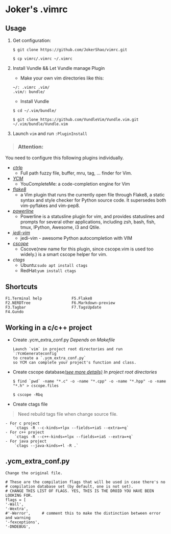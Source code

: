 # Joker's .vimrc

## Usage

1. Get configuration:

    ```
    $ git clone https://github.com/JokerShao/vimrc.git

    $ cp vimrc/.vimrc ~/.vimrc
    ```

2. Install Vundle && Let Vundle manage Plugin

    - Make your own vim directories like this:

    ```
    ~/: .vimrc .vim/
    .vim/: bundle/
    ```

    - Install Vundle

    ```
    $ cd ~/.vim/bundle/

    $ git clone https://github.com/VundleVim/Vundle.vim.git ~/.vim/bundle/Vundle.vim
    ```

3. Launch `vim` and run `:PluginInstall`

> ### Attention:
You need to configure this following plugins individually.
- [*ctrlp*][1]
    - Full path fuzzy file, buffer, mru, tag, ... finder for Vim.
- [*YCM*][2]
    - YouCompleteMe: a code-completion engine for Vim
- [*flake8*][3]
    - a Vim plugin that runs the currently open file through Flake8, a static syntax and style checker for Python source code. It supersedes both vim-pyflakes and vim-pep8.
- [*powerline*][4]
    - Powerline is a statusline plugin for vim, and provides statuslines and prompts for several other applications, including zsh, bash, fish, tmux, IPython, Awesome, i3 and Qtile.
- [*jedi-vim*][5]
    - jedi-vim - awesome Python autocompletion with VIM
- [*cscope*][6]
    - Cscove(new name for this plugin, since cscope.vim is used too widely.) is a smart cscope helper for vim.
- *ctags*
    - Ubuntu:`sudo apt install ctags`
    - RedHat:`yum install ctags`

## Shortcuts

	F1.Terminal help             F5.Flake8
	F2.NERDTree                  F6.Markdown-preview
	F3.Tagbar                    F7.TagsUpdate
	F4.Gundo

## Working in a c/c++ project

- Create .ycm_extra_conf.py
*Depends on Makefile*

    ```
    Launch `vim` in project root directories and run `:YcmGenerateconfig` 
    to create a `.ycm_extra_conf.py`
    so YCM can complete your project's function and class.
    ```

- Create cscope database[*(see more details)*][7]
*In project root directories*

    ```
    $ find `pwd` -name "*.c" -o -name "*.cpp" -o -name "*.hpp" -o -name "*.h" > cscope.files

    $ cscope -Rbq
    ```

- Create ctags file
> Need rebuild tags file when change source file.

    - For c project
        `ctags -R --c-kinds=+lpx --fields=+iaS --extra=+q`
    - For c++ project
        `ctags -R --c++-kinds=+lpx --fields=+iaS --extra=+q`
    - For java project
        `ctags --java-kinds=+l -R .`

## .ycm_extra_conf.py

    Change the original file.

    # These are the compilation flags that will be used in case there's no
    # compilation database set (by default, one is not set).
    # CHANGE THIS LIST OF FLAGS. YES, THIS IS THE DROID YOU HAVE BEEN LOOKING FOR.
    flags = [
    '-Wall',
    '-Wextra',
    #'-Werror',     # comment this to make the distinction between error and warning
    '-fexceptions',
    '-DNDEBUG',

[1]:https://github.com/kien/ctrlp.vim
[2]:https://github.com/Valloric/YouCompleteMe
[3]:https://github.com/nvie/vim-flake8
[4]:https://github.com/powerline/powerline
[5]:https://github.com/davidhalter/jedi-vim
[6]:https://github.com/brookhong/cscope.vim
[7]:https://github.com/JokerShao/vimrc/blob/master/cscope.md
